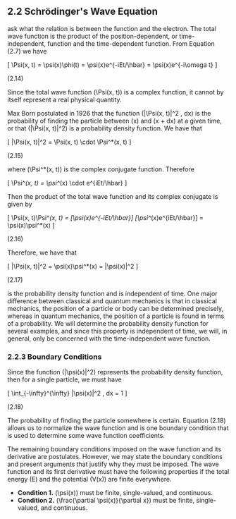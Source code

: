 ## 2.2 Schrödinger's Wave Equation

ask what the relation is between the function and the electron. The total wave function is the product of the position-dependent, or time-independent, function and the time-dependent function. From Equation (2.7) we have

\[
\Psi(x, t) = \psi(x)\phi(t) = \psi(x)e^{-iEt/\hbar} = \psi(x)e^{-i\omega t}
\]

(2.14)

Since the total wave function \(\Psi(x, t)\) is a complex function, it cannot by itself represent a real physical quantity.

Max Born postulated in 1926 that the function \(|\Psi(x, t)|^2 \, dx\) is the probability of finding the particle between \(x\) and \(x + dx\) at a given time, or that \(|\Psi(x, t)|^2\) is a probability density function. We have that

\[
|\Psi(x, t)|^2 = \Psi(x, t) \cdot \Psi^*(x, t)
\]

(2.15)

where \(\Psi^*(x, t)\) is the complex conjugate function. Therefore

\[
\Psi^*(x, t) = \psi^*(x) \cdot e^{iEt/\hbar}
\]

Then the product of the total wave function and its complex conjugate is given by

\[
\Psi(x, t)\Psi^*(x, t) = [\psi(x)e^{-iEt/\hbar}] [\psi^*(x)e^{iEt/\hbar}] = \psi(x)\psi^*(x)
\]

(2.16)

Therefore, we have that

\[
|\Psi(x, t)|^2 = \psi(x)\psi^*(x) = |\psi(x)|^2
\]

(2.17)

is the probability density function and is independent of time. One major difference between classical and quantum mechanics is that in classical mechanics, the position of a particle or body can be determined precisely, whereas in quantum mechanics, the position of a particle is found in terms of a probability. We will determine the probability density function for several examples, and since this property is independent of time, we will, in general, only be concerned with the time-independent wave function.

### 2.2.3 Boundary Conditions

Since the function \(|\psi(x)|^2\) represents the probability density function, then for a single particle, we must have

\[
\int_{-\infty}^{\infty} |\psi(x)|^2 \, dx = 1
\]

(2.18)

The probability of finding the particle somewhere is certain. Equation (2.18) allows us to normalize the wave function and is one boundary condition that is used to determine some wave function coefficients.

The remaining boundary conditions imposed on the wave function and its derivative are postulates. However, we may state the boundary conditions and present arguments that justify why they must be imposed. The wave function and its first derivative must have the following properties if the total energy \(E\) and the potential \(V(x)\) are finite everywhere.

- **Condition 1.** \(\psi(x)\) must be finite, single-valued, and continuous.
- **Condition 2.** \(\frac{\partial \psi(x)}{\partial x}\) must be finite, single-valued, and continuous.